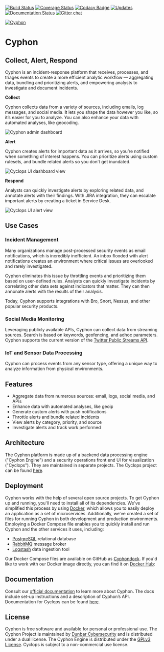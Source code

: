 [![Build Status](https://travis-ci.org/dunbarcyber/cyphon.svg?branch=master)](https://travis-ci.org/dunbarcyber/cyphon) [![Coverage Status](https://coveralls.io/repos/github/dunbarcyber/cyphon/badge.svg?maxAge=0)](https://coveralls.io/github/dunbarcyber/cyphon) [![Codacy Badge](https://api.codacy.com/project/badge/Grade/c77cf13e942d465389978df70278c2ad)](https://www.codacy.com/app/lhadjchikh/cyphon?utm_source=github.com&amp;utm_medium=referral&amp;utm_content=dunbarcyber/cyphon&amp;utm_campaign=Badge_Grade) [![Updates](https://pyup.io/repos/github/dunbarcyber/cyphon/shield.svg)](https://pyup.io/repos/github/dunbarcyber/cyphon/) [![Documentation Status](https://readthedocs.org/projects/cyphon/badge/?version=latest)](http://cyphon.readthedocs.io/en/latest/?badge=latest) [![Gitter chat](https://badges.gitter.im/gitterHQ/gitter.png)](https://gitter.im/cyphonproject/Lobby)

[![Cyphon](https://github.com/dunbarcyber/cyphon/blob/master/docs/source/_static/images/cyphon-logo.png)](https://cyphon.io)

# Cyphon

## Collect, Alert, Respond

Cyphon is an incident-response platform that receives, processes, and triages events to create a more efficient analytic workflow — aggregating data, bundling and prioritizing alerts, and empowering analysts to investigate and document incidents.

**Collect**

Cyphon collects data from a variety of sources, including emails, log messages, and social media. It lets you shape the data however you like, so it’s easier for you to analyze. You can also enhance your data with automated analyses, like geocoding.

![Cyphon admin dashboard](https://github.com/dunbarcyber/cyphon/blob/master/docs/source/_static/images/screenshots/cyphon-admin.png)

**Alert**

Cyphon creates alerts for important data as it arrives, so you’re notified when something of interest happens. You can prioritize alerts using custom rulesets, and bundle related alerts so you don't get inundated.

![Cyclops UI dashboard view](https://github.com/dunbarcyber/cyphon/blob/master/docs/source/_static/images/screenshots/cyclops-dashboard.png)

**Respond**

Analysts can quickly investigate alerts by exploring related data, and annotate alerts with their findings. With JIRA integration, they can escalate important alerts by creating a ticket in Service Desk.

![Cyclops UI alert view](https://github.com/dunbarcyber/cyphon/blob/master/docs/source/_static/images/screenshots/cyclops-alerts.png)

## Use Cases

### Incident Management

Many organizations manage post-processed security events as email notifications, which is incredibly inefficient. An inbox flooded with alert notifications creates an environment where critical issues are overlooked and rarely investigated.

Cyphon eliminates this issue by throttling events and prioritizing them based on user-defined rules. Analysts can quickly investigate incidents by correlating other data sets against indicators that matter. They can then annonate alerts with the results of their analysis. 

Today, Cyphon supports integrations with Bro, Snort, Nessus, and other popular security products.

### Social Media Monitoring

Leveraging publicly available APIs, Cyphon can collect data from streaming sources. Search is based on keywords, geofencing, and adhoc parameters. Cyphon supports the current version of the [Twitter Public Streams API](https://dev.twitter.com/streaming/public).

### IoT and Sensor Data Processing

Cyphon can process events from any sensor type, offering a unique way to analyze information from physical environments.  


## Features

* Aggregate data from numerous sources: email, logs, social media, and APIs
* Enhance data with automated analyses, like geoip
* Generate custom alerts with push notifications
* Throttle alerts and bundle related incidents
* View alerts by category, priority, and source
* Investigate alerts and track work performed


## Architecture

The Cyphon platform is made up of a backend data processing engine ("Cyphon Engine") and a security operations front end UI for visualization ("Cyclops"). They are maintained in separate projects. The Cyclops project can be found [here](https://github.com/dunbarcyber/cyclops).


## Deployment

Cyphon works with the help of several open source projects. To get Cyphon up and running, you'll need to install all of its dependencies. We've simplified this process by using [Docker](https://www.docker.com/), which allows you to easily deploy an application as a set of microservices. Additionally, we've created a set of files for running Cyphon in both development and production environments. Employing a Docker Compose file enables you to quickly install and run Cyphon and the other services it uses, including:

* [PostgreSQL](https://www.postgresql.org/) relational database
* [RabbitMQ](https://www.rabbitmq.com/) message broker
* [Logstash](https://www.elastic.co/products/logstash/) data ingestion tool

Our Docker Compose files are available on GitHub as [Cyphondock](https://github.com/dunbarcyber/cyphondock). If you'd like to work with our Docker image directly, you can find it on [Docker Hub](https://hub.docker.com/r/dunbar/cyphon/):


## Documentation

Consult our [official documentation](http://cyphon.readthedocs.io/en/latest/index.html) to learn more about Cyphon. The docs include set-up instructions and a description of Cyphon’s API. Documentation for Cyclops can be found [here](http://cyphon-ui.readthedocs.io/en/latest/index.html).


## License

Cyphon is free software and available for personal or professional use. The Cyphon Project is maintained by [Dunbar Cybersecurity](http://dunbararmored.com/security-solutions/cybersecurity) and is distributed under a dual license. The Cyphon Engine is distributed under the [GPLv3 License](https://www.gnu.org/licenses/gpl-3.0.en.html). Cyclops is subject to a non-commercial use license.
